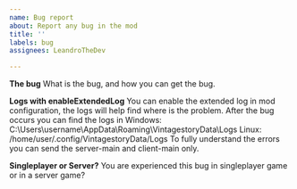 ```yaml
---
name: Bug report
about: Report any bug in the mod
title: ''
labels: bug
assignees: LeandroTheDev

---
```


**The bug**
What is the bug, and how you can get the bug.

**Logs with enableExtendedLog**
You can enable the extended log in mod configuration, the logs will help find where is the problem.
After the bug occurs you can find the logs in
Windows: C:\Users\username\AppData\Roaming\VintagestoryData\Logs
Linux: /home/user/.config/VintagestoryData/Logs
To fully understand the errors you can send the server-main and client-main only.

**Singleplayer or Server?**
You are experienced this bug in singleplayer game or in a server game?
